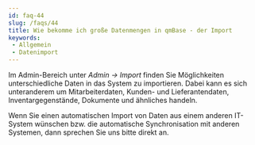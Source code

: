 ```yaml
---
id: faq-44
slug: /faqs/44
title: Wie bekomme ich große Datenmengen in qmBase - der Import
keywords:
 - Allgemein
 - Datenimport
---
```

Im Admin-Bereich unter *Admin -> Import* finden Sie Möglichkeiten unterschiedliche Daten in das System zu importieren. Dabei kann es sich unteranderem um Mitarbeiterdaten, Kunden- und Lieferantendaten, Inventargegenstände, Dokumente und ähnliches handeln.

Wenn Sie einen automatischen Import von Daten aus einem anderen IT-System wünschen bzw. die automatische Synchronisation mit anderen Systemen, dann sprechen Sie uns bitte direkt an. 